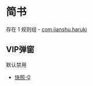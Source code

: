 # 简书

存在 1 规则组 - [com.jianshu.haruki](/src/apps/com.jianshu.haruki.ts)

## VIP弹窗

默认禁用

- [快照-0](https://i.gkd.li/i/13327286)
